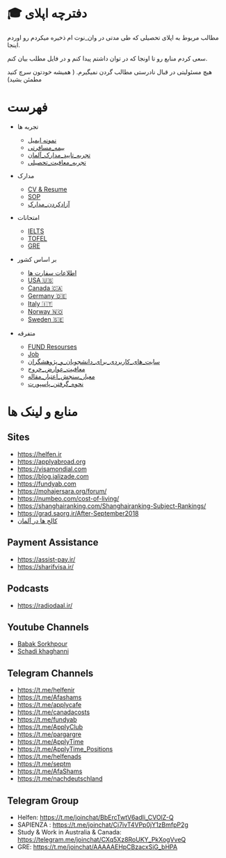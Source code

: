 ﻿# 🎓 دفترچه اپلای 
مطالب مربوط به اپلای تحصیلی که طی مدتی در وان_نوت ام ذخیره میکردم رو اوردم اینجا.

سعی کردم منابع رو تا اونجا که در توان داشتم پیدا کنم و در فایل مطلب بیان کنم.

هیچ مسئولیتی در قبال نادرستی مطالب گردن نمیگیرم. ( همیشه خودتون سرچ کنید مطمئن بشید)

# فهرست
* تجربه ها
    * [نمونه ایمیل](Experiences/Mail.md)
    * [بیمه_مسافرتی](Experiences/بیمه_مسافرتی.md)
    * [تجربه_تایید_مدارک_آلمان](Experiences/تجربه_تایید_مدارک_آلمان.md)
    * [تجربه_معافیت_تحصیلی](Experiences/تجربه_معافیت_تحصیلی.png)

* مدارک
    * [CV & Resume](Documents/RESUME.md)
    * [SOP](Documents/SOP.md)
    * [آزادکردن_مدارک](Documents/آزادکردن_مدارک.md)

* امتحانات
    * [IELTS](Exams/IELTS.md)
    * [TOFEL](Exams/TOFEL.md)
    * [GRE](Exams/GRE.md)

* بر اساس کشور
    * [اطلاعات سفارت ها](Others/EmbassyInfo.md)
    * [USA 🇺🇸](Countries/USA/)
    * [Canada 🇨🇦](Countries/Canada/)
    * [Germany 🇩🇪](Countries/Germany/)
    * [Italy 🇮🇹](Countries/Italy/)
    * [Norway 🇳🇴](Countries/Norway/)
    * [Sweden 🇸🇪](Countries/Sweden/)

* متفرقه
    * [FUND Resourses](Others/FUND_SITES.md)
    * [Job](Others/Job_Fund.md)
    * [سایت_های_کاربردی_برای_دانشجویان_و_پژوهشگران](Others/سایت_های_کاربردی_برای_دانشجویان_و_پژوهشگران.md)
    * [معافیت_عوارض_خروج](Others/معافیت_عوارض_خروج.md)
    * [معیار_سنجش_اعتبار_مقاله](Others/معیار_سنجش_اعتبار_مقاله.md)
    * [نحوه_گرفتن_پاسپورت](Others/نحوه_گرفتن_پاسپورت.md)

# منابع و لینک ها
## Sites
* https://helfen.ir
* https://applyabroad.org
* https://visamondial.com
* https://blog.jalizade.com
* https://fundyab.com
* https://mohajersara.org/forum/
* https://numbeo.com/cost-of-living/
* https://shanghairanking.com/Shanghairanking-Subject-Rankings/
* https://grad.saorg.ir/After-September2018
* [کالج ها در آلمان](http://applyforstudienkolleg.blog.ir/)

## Payment Assistance
* https://assist-pay.ir/
* https://sharifvisa.ir/

## Podcasts
* https://radiodaal.ir/

## Youtube Channels
* [Babak Sorkhpour](https://www.youtube.com/channel/UCZfftLsLG4GS4BGIcoKiTQQ)
* [Schadi khaghanni](https://www.youtube.com/channel/UCOBo0Sh-yYwYVHh4baClfrg)

## Telegram Channels
* https://t.me/helfenir
* https://t.me/Afashams
* https://t.me/applycafe
* https://t.me/canadacosts
* https://t.me/fundyab
* https://t.me/ApplyClub
* https://t.me/pargargre
* https://t.me/ApplyTime
* https://t.me/ApplyTime_Positions
* https://t.me/helfenads
* https://t.me/septm
* https://t.me/AfaShams
* https://t.me/nachdeutschland

## Telegram Group
* Helfen:  https://t.me/joinchat/BbErcTwtV6adIi_CVOlZ-Q
* SAPIENZA : https://t.me/joinchat/Cj7ivT4VPp0jY1zBmfpP2g
* Study & Work in Australia & Canada: https://telegram.me/joinchat/CXq5Xz8RoUKY_PkXogVveQ
* GRE: https://t.me/joinchat/AAAAAEHpCBzacxSiG_bHPA